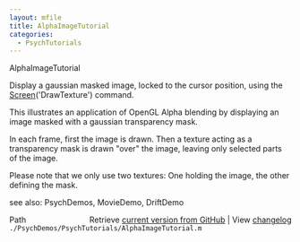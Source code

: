 ```yaml
---
layout: mfile
title: AlphaImageTutorial
categories:
  - PsychTutorials
---
```


AlphaImageTutorial

Display a gaussian masked image, locked to the cursor position,
using the [Screen](/docs/Screen)\('DrawTexture'\) command.

This illustrates an application of OpenGL Alpha blending by displaying
an image masked with a gaussian transparency mask.

In each frame, first the image is drawn. Then a texture acting as a
transparency mask is drawn "over" the image, leaving only selected
parts of the image.

Please note that we only use two textures: One holding the image,
the other defining the mask.

see also: PsychDemos, MovieDemo, DriftDemo


<div class="code_header" style="text-align:right;">
  <span style="float:left;">Path&nbsp;&nbsp;</span> <span class="counter">Retrieve <a href=
  "https://raw.github.com/Psychtoolbox-3/Psychtoolbox-3/beta/./PsychDemos/PsychTutorials/AlphaImageTutorial.m">current version from GitHub</a> | View <a href=
  "https://github.com/Psychtoolbox-3/Psychtoolbox-3/commits/beta/./PsychDemos/PsychTutorials/AlphaImageTutorial.m">changelog</a></span>
</div>
<div class="code">
  <code>./PsychDemos/PsychTutorials/AlphaImageTutorial.m</code>
</div>
